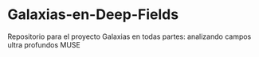 # Galaxias-en-Deep-Fields
Repositorio para el proyecto Galaxias en todas partes: analizando campos ultra profundos MUSE
